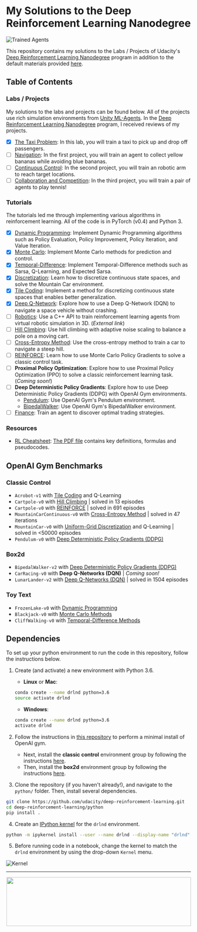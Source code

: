 [//]: # (Image References)

[image1]: https://user-images.githubusercontent.com/10624937/42135602-b0335606-7d12-11e8-8689-dd1cf9fa11a9.gif "Trained Agents"
[image2]: https://user-images.githubusercontent.com/10624937/42386929-76f671f0-8106-11e8-9376-f17da2ae852e.png "Kernel"

# My Solutions to the Deep Reinforcement Learning Nanodegree

![Trained Agents][image1]

This repository contains my solutions to the Labs / Projects of Udacity's [Deep Reinforcement Learning Nanodegree](https://www.udacity.com/course/deep-reinforcement-learning-nanodegree--nd893) program in addition to the default materials provided [here](https://github.com/udacity/deep-reinforcement-learning).


## Table of Contents

### Labs / Projects

My solutions to the labs and projects can be found below.  All of the projects use rich simulation environments from [Unity ML-Agents](https://github.com/Unity-Technologies/ml-agents). In the [Deep Reinforcement Learning Nanodegree](https://www.udacity.com/course/deep-reinforcement-learning-nanodegree--nd893) program, I received reviews of my projects.

- [x] [The Taxi Problem](https://github.com/maksym-del/deep-reinforcement-learning/tree/master/lab-taxi): In this lab, you will train a taxi to pick up and drop off passengers.
- [ ] [Navigation](https://github.com/maksym-del/deep-reinforcement-learning/tree/master/p1_navigation): In the first project, you will train an agent to collect yellow bananas while avoiding blue bananas.
- [ ] [Continuous Control](https://github.com/maksym-del/deep-reinforcement-learning/tree/master/p2_continuous-control): In the second project, you will train an robotic arm to reach target locations.
- [ ] [Collaboration and Competition](https://github.com/maksym-del/deep-reinforcement-learning/tree/master/p3_collab-compet): In the third project, you will train a pair of agents to play tennis! 

### Tutorials

The tutorials led me through implementing various algorithms in reinforcement learning.  All of the code is in PyTorch (v0.4) and Python 3.

- [x] [Dynamic Programming](https://github.com/maksym-del/deep-reinforcement-learning/tree/master/dynamic-programming): Implement Dynamic Programming algorithms such as Policy Evaluation, Policy Improvement, Policy Iteration, and Value Iteration. 
- [x] [Monte Carlo](https://github.com/udacity/deep-reinforcement-learning/tree/master/monte-carlo): Implement Monte Carlo methods for prediction and control. 
- [x] [Temporal-Difference](https://github.com/maksym-del/deep-reinforcement-learning/tree/master/temporal-difference): Implement Temporal-Difference methods such as Sarsa, Q-Learning, and Expected Sarsa. 
- [x] [Discretization](https://github.com/maksym-del/deep-reinforcement-learning/tree/master/discretization): Learn how to discretize continuous state spaces, and solve the Mountain Car environment.
- [x] [Tile Coding](https://github.com/maksym-del/deep-reinforcement-learning/tree/master/tile-coding): Implement a method for discretizing continuous state spaces that enables better generalization.
- [x] [Deep Q-Network](https://github.com/maksym-del/deep-reinforcement-learning/tree/master/dqn): Explore how to use a Deep Q-Network (DQN) to navigate a space vehicle without crashing.
- [ ] [Robotics](https://github.com/dusty-nv/jetson-reinforcement): Use a C++ API to train reinforcement learning agents from virtual robotic simulation in 3D. (_External link_)
- [ ] [Hill Climbing](https://github.com/maksym-del/deep-reinforcement-learning/tree/master/hill-climbing): Use hill climbing with adaptive noise scaling to balance a pole on a moving cart.
- [ ] [Cross-Entropy Method](https://github.com/maksym-del/deep-reinforcement-learning/tree/master/cross-entropy): Use the cross-entropy method to train a car to navigate a steep hill.
- [ ] [REINFORCE](https://github.com/maksym-del/deep-reinforcement-learning/tree/master/reinforce): Learn how to use Monte Carlo Policy Gradients to solve a classic control task.
- [ ] **Proximal Policy Optimization**: Explore how to use Proximal Policy Optimization (PPO) to solve a classic reinforcement learning task. (_Coming soon!_)
- [ ] **Deep Deterministic Policy Gradients**: Explore how to use Deep Deterministic Policy Gradients (DDPG) with OpenAI Gym environments.
  * [Pendulum](https://github.com/maksym-del/deep-reinforcement-learning/tree/master/ddpg-pendulum): Use OpenAI Gym's Pendulum environment.
  * [BipedalWalker](https://github.com/maksym-del/deep-reinforcement-learning/tree/master/ddpg-bipedal): Use OpenAI Gym's BipedalWalker environment.
- [ ] [Finance](https://github.com/maksym-del/deep-reinforcement-learning/tree/master/finance): Train an agent to discover optimal trading strategies.

### Resources

* [RL Cheatsheet](https://github.com/maksym-del/deep-reinforcement-learning/blob/master/cheatsheet): [The PDF file](https://github.com/udacity/deep-reinforcement-learning/blob/master/cheatsheet/cheatsheet.pdf) contains key definitions, formulas and pseudocodes. 

## OpenAI Gym Benchmarks

### Classic Control
- `Acrobot-v1` with [Tile Coding](https://github.com/maksym-del/deep-reinforcement-learning/blob/master/tile-coding/Tile_Coding_Solution.ipynb) and Q-Learning  
- `Cartpole-v0` with [Hill Climbing](https://github.com/maksym-del/deep-reinforcement-learning/blob/master/hill-climbing/Hill_Climbing.ipynb) | solved in 13 episodes
- `Cartpole-v0` with [REINFORCE](https://github.com/maksym-del/deep-reinforcement-learning/blob/master/reinforce/REINFORCE.ipynb) | solved in 691 episodes 
- `MountainCarContinuous-v0` with [Cross-Entropy Method](https://github.com/maksym-del/deep-reinforcement-learning/blob/master/cross-entropy/CEM.ipynb) | solved in 47 iterations
- `MountainCar-v0` with [Uniform-Grid Discretization](https://github.com/maksym-del/deep-reinforcement-learning/blob/master/discretization/Discretization_Solution.ipynb) and Q-Learning | solved in <50000 episodes
- `Pendulum-v0` with [Deep Deterministic Policy Gradients (DDPG)](https://github.com/maksym-del/deep-reinforcement-learning/blob/master/ddpg-pendulum/DDPG.ipynb)

### Box2d
- `BipedalWalker-v2` with [Deep Deterministic Policy Gradients (DDPG)](https://github.com/maksym-del/deep-reinforcement-learning/blob/master/ddpg-bipedal/DDPG.ipynb)
- `CarRacing-v0` with **Deep Q-Networks (DQN)** | _Coming soon!_
- `LunarLander-v2` with [Deep Q-Networks (DQN)](https://github.com/maksym-del/deep-reinforcement-learning/blob/master/dqn/solution/Deep_Q_Network_Solution.ipynb) | solved in 1504 episodes

### Toy Text
- `FrozenLake-v0` with [Dynamic Programming](https://github.com/maksym-del/deep-reinforcement-learning/blob/master/dynamic-programming/Dynamic_Programming_Solution.ipynb)
- `Blackjack-v0` with [Monte Carlo Methods](https://github.com/maksym-del/deep-reinforcement-learning/blob/master/monte-carlo/Monte_Carlo_Solution.ipynb)
- `CliffWalking-v0` with [Temporal-Difference Methods](https://github.com/maksym-del/deep-reinforcement-learning/blob/master/temporal-difference/Temporal_Difference_Solution.ipynb)

## Dependencies

To set up your python environment to run the code in this repository, follow the instructions below.

1. Create (and activate) a new environment with Python 3.6.

	- __Linux__ or __Mac__: 
	```bash
	conda create --name drlnd python=3.6
	source activate drlnd
	```
	- __Windows__: 
	```bash
	conda create --name drlnd python=3.6 
	activate drlnd
	```
	
2. Follow the instructions in [this repository](https://github.com/openai/gym) to perform a minimal install of OpenAI gym.  
	- Next, install the **classic control** environment group by following the instructions [here](https://github.com/openai/gym#classic-control).
	- Then, install the **box2d** environment group by following the instructions [here](https://github.com/openai/gym#box2d).
	
3. Clone the repository (if you haven't already!), and navigate to the `python/` folder.  Then, install several dependencies.
```bash
git clone https://github.com/udacity/deep-reinforcement-learning.git
cd deep-reinforcement-learning/python
pip install .
```

4. Create an [IPython kernel](http://ipython.readthedocs.io/en/stable/install/kernel_install.html) for the `drlnd` environment.  
```bash
python -m ipykernel install --user --name drlnd --display-name "drlnd"
```

5. Before running code in a notebook, change the kernel to match the `drlnd` environment by using the drop-down `Kernel` menu. 

![Kernel][image2]

---
<p align="center"><a href="https://www.udacity.com/course/deep-reinforcement-learning-nanodegree--nd893">
 <img width="503" height="133" src="https://user-images.githubusercontent.com/10624937/42135812-1829637e-7d16-11e8-9aa1-88056f23f51e.png"></a>
</p>
